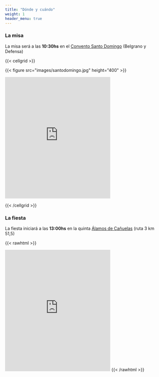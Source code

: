 ```yaml
---
title: "Dónde y cuándo"
weight: 1
header_menu: true
---
```

### La misa
La misa será a las **10:30hs** en el [Convento Santo Domingo](https://www.op.org.ar/dominicosba/) (Belgrano y Defensa)

{{< cellgrid >}}

{{< figure src="images/santodomingo.jpg" height="400" >}}
<div style="margin: auto;">
<iframe src="https://www.google.com/maps/embed?pb=!1m18!1m12!1m3!1d3283.6602706375093!2d-58.37390988464472!3d-34.612751265483425!2m3!1f0!2f0!3f0!3m2!1i1024!2i768!4f13.1!3m3!1m2!1s0x95bccad52d1cd9df%3A0xa97592e9cd43434c!2sConvento%20Santo%20Domingo%20-%20Bas%C3%ADlica%20Nuestra%20Se%C3%B1ora%20del%20Rosario!5e0!3m2!1sen!2sar!4v1633963210101!5m2!1sen!2sar" width="347" height="400" style="border:0;" allowfullscreen="" loading="lazy"></iframe>
</div>

{{< /cellgrid >}}

### La fiesta
La fiesta iniciará a las **13:00hs** en la quinta [Álamos de Cañuelas](http://www.alamosdecanuelas.com.ar/En/) (ruta 3 km 51,5)

{{< rawhtml >}}
<iframe src="https://www.google.com/maps/embed?pb=!1m18!1m12!1m3!1d3270.925450507342!2d-58.72184304906891!3d-34.93340658242766!2m3!1f0!2f0!3f0!3m2!1i1024!2i768!4f13.1!3m3!1m2!1s0x95bd202bcf94d47d%3A0x1645e89def0c507!2sALAMOS%20DE%20CA%C3%91UELAS!5e0!3m2!1sen!2sar!4v1633963952515!5m2!1sen!2sar" width="347" height="400" style="border:0;" allowfullscreen="" loading="lazy"></iframe>
{{< /rawhtml >}}